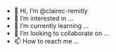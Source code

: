- 👋 Hi, I’m @clairec-remitly
- 👀 I’m interested in ...
- 🌱 I’m currently learning ...
- 💞️ I’m looking to collaborate on ...
- 📫 How to reach me ...

<!---
clairec-remitly/clairec-remitly is a ✨ special ✨ repository because its `README.md` (this file) appears on your GitHub profile.
You can click the Preview link to take a look at your changes.
--->
